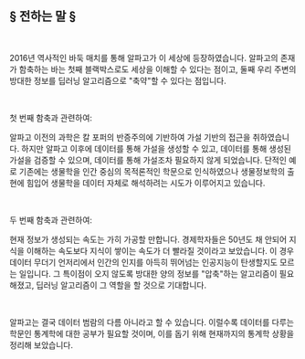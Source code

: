 ## **§ 전하는 말 §**

<br>

2016년 역사적인 바둑 매치를 통해 알파고가 이 세상에 등장하였습니다. 알파고의 존재가 함축하는 바는 첫째 블랙박스로도 세상을 이해할 수 있다는 점이고, 둘째 우리 주변의 방대한 정보를 딥러닝 알고리즘으로 "축약"할 수 있다는 점입니다.

<br>

첫 번째 함축과 관련하여:

알파고 이전의 과학은 칼 포퍼의 반증주의에 기반하여 가설 기반의 접근을 취하였습니다. 하지만 알파고 이후에 데이터를 통해 가설을 생성할 수 있고, 데이터를 통해 생성된 가설을 검증할 수 있으며, 데이터를 통해 가설조차 필요하지 않게 되었습니다. 단적인 예로 기존에는 생물학을 인간 중심의 목적론적인 학문으로 인식하였으나 생물정보학의 출현에 힘입어 생물학을 데이터 자체로 해석하려는 시도가 이루어지고 있습니다.

<br>

두 번째 함축과 관련하여:

현재 정보가 생성되는 속도는 가히 가공할 만합니다. 경제학자들은 50년도 채 안되어 지식을 이해하는 속도보다 지식이 쌓이는 속도가 더 빨라질 것이라고 보았습니다. 이 경우 데이터 무더기 언저리에서 인간의 인지를 아득히 뛰어넘는 인공지능이 탄생할지도 모르는 일입니다. 그 특이점이 오지 않도록 방대한 양의 정보를 "압축"하는 알고리즘이 필요해졌고, 딥러닝 알고리즘이 그 역할을 할 것으로 기대합니다.

<br>

알파고는 결국 데이터 범람의 다름 아니라고 할 수 있습니다. 이럴수록 데이터를 다루는 학문인 통계학에 대한 공부가 필요할 것이며, 이를 돕기 위해 현재까지의 통계학 상황을 정리해 보았습니다.

